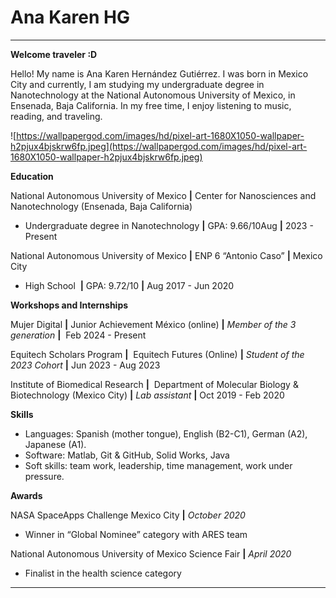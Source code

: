 # Ana Karen HG

---

**Welcome traveler :D**

Hello! My name is Ana Karen Hernández Gutiérrez. I was born in Mexico City and currently, I am studying my undergraduate degree in Nanotechnology at the National Autonomous University of Mexico, in Ensenada, Baja California. In my free time, I enjoy listening to music, reading, and traveling.

![https://wallpapergod.com/images/hd/pixel-art-1680X1050-wallpaper-h2pjux4bjskrw6fp.jpeg](https://wallpapergod.com/images/hd/pixel-art-1680X1050-wallpaper-h2pjux4bjskrw6fp.jpeg)

**Education** 

National Autonomous University of Mexico **|** Center for Nanosciences and Nanotechnology (Ensenada, Baja California)

- Undergraduate degree in Nanotechnology **|** GPA: 9.66/10Aug **|** 2023 - Present

National Autonomous University of Mexico **|** ENP 6 “Antonio Caso” **|** Mexico City

- High School  **|** GPA: 9.72/10 **|** Aug 2017 - Jun 2020

**Workshops and Internships**

Mujer Digital  **|** Junior Achievement México (online) **|** *Member of the 3 generation*  **|**  Feb 2024 - Present

Equitech Scholars Program **|**  Equitech Futures (Online) **|** *Student of the 2023 Cohort* **|** Jun 2023 - Aug 2023

Institute of Biomedical Research **|**  Department of Molecular Biology & Biotechnology	(Mexico City) **|** *Lab assistant* **|** Oct 2019 - Feb 2020

**Skills**

- Languages: Spanish (mother tongue), English (B2-C1), German (A2), Japanese (A1).
- Software: Matlab, Git & GitHub, Solid Works, Java
- Soft skills: team work, leadership, time management, work under pressure.

**Awards**

NASA SpaceApps Challenge Mexico City **|** *October 2020*

- Winner in “Global Nominee” category with ARES team

National Autonomous University of Mexico Science Fair **|** *April 2020*

- Finalist in the health science category

 ****